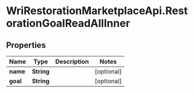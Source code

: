 # WriRestorationMarketplaceApi.RestorationGoalReadAllInner

## Properties
Name | Type | Description | Notes
------------ | ------------- | ------------- | -------------
**name** | **String** |  | [optional] 
**goal** | **String** |  | [optional] 


